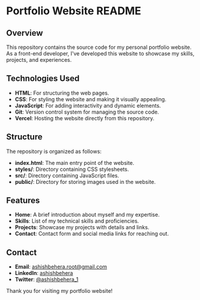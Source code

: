 # Portfolio Website README

## Overview

This repository contains the source code for my personal portfolio website. As a front-end developer, I've developed this website to showcase my skills, projects, and experiences.

## Technologies Used

- **HTML**: For structuring the web pages.
- **CSS**: For styling the website and making it visually appealing.
- **JavaScript**: For adding interactivity and dynamic elements.
- **Git**: Version control system for managing the source code.
- **Vercel**: Hosting the website directly from this repository.

## Structure

The repository is organized as follows:

- **index.html**: The main entry point of the website.
- **styles/**: Directory containing CSS stylesheets.
- **src/**: Directory containing JavaScript files.
- **public/**: Directory for storing images used in the website.

## Features

- **Home**: A brief introduction about myself and my expertise.
- **Skills**: List of my technical skills and proficiencies.
- **Projects**: Showcase my projects with details and links.
- **Contact**: Contact form and social media links for reaching out.

## Contact

- **Email**: ashishbehera.root@gmail.com
- **LinkedIn**: [ashishbehera](https://www.linkedin.com/in/ashish-behera-169382249/)
- **Twitter**: [@ashishbehera_1](https://twitter.com/ashishbehera_1)

Thank you for visiting my portfolio website!

